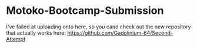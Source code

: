 # Motoko-Bootcamp-Submission
I've failed at uploading onto here, so you cand check out the new repository that actually works here: https://github.com/Gadolinium-64/Second-Attempt

